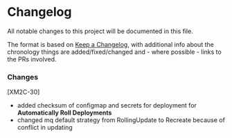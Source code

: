 # Changelog
All notable changes to this project will be documented in this file.

The format is based on [Keep a Changelog](https://keepachangelog.com/en/1.0.0/), with additional info about the chronology things are added/fixed/changed and - where possible - links to the PRs involved.


### Changes
[XM2C-30] 
* added checksum of configmap and secrets for deployment for **Automatically Roll Deployments**
* changed mq default strategy from RollingUpdate to Recreate because of conflict in updating 
